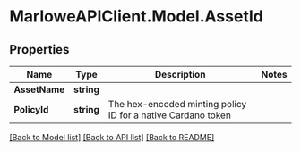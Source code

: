 # MarloweAPIClient.Model.AssetId

## Properties

Name | Type | Description | Notes
------------ | ------------- | ------------- | -------------
**AssetName** | **string** |  | 
**PolicyId** | **string** | The hex-encoded minting policy ID for a native Cardano token | 

[[Back to Model list]](../README.md#documentation-for-models) [[Back to API list]](../README.md#documentation-for-api-endpoints) [[Back to README]](../README.md)

